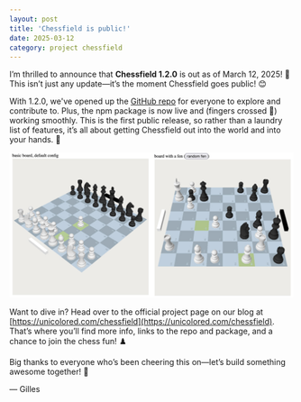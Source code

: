 ```yaml
---
layout: post
title: 'Chessfield is public!'
date: 2025-03-12
category: project chessfield
---
```


I’m thrilled to announce that **Chessfield 1.2.0** is out as of March 12, 2025!
🎉 This isn’t just any update—it’s the moment Chessfield goes public! 😊

With 1.2.0, we've opened up the
[GitHub repo](https://github.com/unicolored/chessfield) for everyone to explore
and contribute to. Plus, the npm package is now live and (fingers crossed 🤞)
working smoothly. This is the first public release, so rather than a laundry
list of features, it’s all about getting Chessfield out into the world and into
your hands. 🚀

![Chessfield preview](/assets/images/chessfield-views.jpg)

Want to dive in? Head over to the official project page on our blog at
[https://unicolored.com/chessfield](https://unicolored.com/chessfield). That’s
where you’ll find more info, links to the repo and package, and a chance to join
the chess fun! ♟️

Big thanks to everyone who’s been cheering this on—let’s build something awesome
together! 🙌

— Gilles
